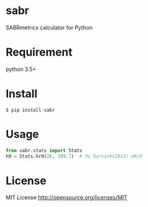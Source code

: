 sabr
====================

SABRmetrics calculator for Python

Requirement
====================

python 3.5+

Install
====================

    $ pip install sabr

Usage
====================

```python
from sabr.stats import Stats
h9 = Stats.hr9(26, 209.7)  # Yu Darvish(2013) HR/9

```

License
====================

MIT License http://opensource.org/licenses/MIT
